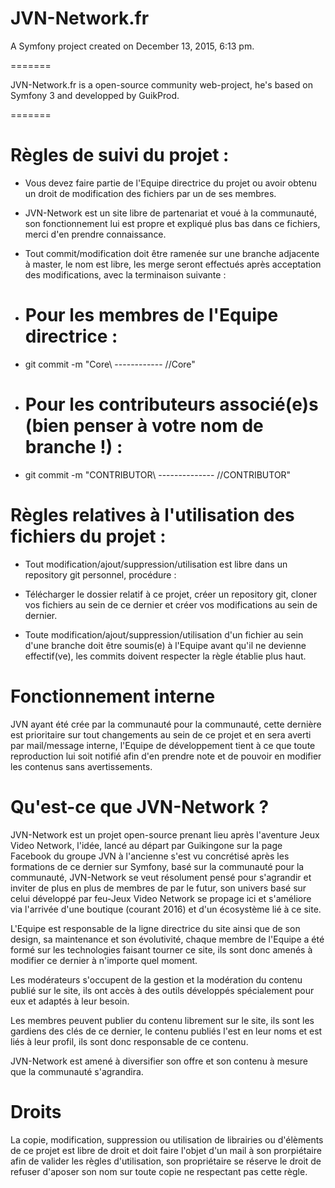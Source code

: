JVN-Network.fr
=======

A Symfony project created on December 13, 2015, 6:13 pm.

=======

JVN-Network.fr is a open-source community web-project, he's based on Symfony 3 and developped by GuikProd.

=======

# Règles de suivi du projet :
- Vous devez faire partie de l'Equipe directrice du projet ou avoir obtenu un droit de modification des fichiers par un de ses membres.
- JVN-Network est un site libre de partenariat et voué à la communauté, son fonctionnement lui est propre et expliqué plus bas dans ce fichiers, merci d'en prendre connaissance.
- Tout commit/modification doit être ramenée sur une branche adjacente à master, le nom est libre, les merge seront effectués après acceptation des modifications, avec la terminaison suivante :

-  # Pour les membres de l'Equipe directrice :
- git commit -m "Core\\ ------------ //Core"

-  # Pour les contributeurs associé(e)s (bien penser à votre nom de branche !) :
- git commit -m "CONTRIBUTOR\\ -------------- //CONTRIBUTOR"

# Règles relatives à l'utilisation des fichiers du projet :
- Tout modification/ajout/suppression/utilisation est libre dans un repository git personnel, procédure :

- Télécharger le dossier relatif à ce projet, créer un repository git, cloner vos fichiers au sein de ce dernier et créer vos modifications au sein de dernier.

- Toute modification/ajout/suppression/utilisation d'un fichier au sein d'une branche doit être soumis(e) à l'Equipe avant qu'il ne devienne effectif(ve), les commits doivent respecter la règle établie plus haut.

# Fonctionnement interne
JVN ayant été crée par la communauté pour la communauté, cette dernière est prioritaire sur tout changements au sein de ce projet et en sera averti par mail/message interne, l'Equipe de développement tient à ce que toute reproduction lui soit notifié afin d'en prendre note et de pouvoir en modifier les contenus sans avertissements.

# Qu'est-ce que JVN-Network ?

JVN-Network est un projet open-source prenant lieu après l'aventure Jeux Video Network, l'idée, lancé au départ par Guikingone sur la page Facebook du groupe JVN à l'ancienne s'est vu concrétisé après les formations de ce dernier sur Symfony, basé sur la communauté pour la communauté, JVN-Network se veut résolument pensé pour s'agrandir et inviter de plus en plus de membres de par le futur, son univers basé sur celui développé par feu-Jeux Video Network se propage ici et s'améliore via l'arrivée d'une boutique (courant 2016) et d'un écosystème lié à ce site.

L'Equipe est responsable de la ligne directrice du site ainsi que de son design, sa maintenance et son évolutivité, chaque membre de l'Equipe a été formé sur les technologies faisant tourner ce site, ils sont donc amenés à modifier ce dernier à n'importe quel moment.

Les modérateurs s'occupent de la gestion et la modération du contenu publié sur le site, ils ont accès à des outils développés spécialement pour eux et adaptés à leur besoin.

Les membres peuvent publier du contenu librement sur le site, ils sont les gardiens des clés de ce dernier, le contenu publiés l'est en leur noms et est liés à leur profil, ils sont donc responsable de ce contenu.

JVN-Network est amené à diversifier son offre et son contenu à mesure que la communauté s'agrandira.

# Droits 

La copie, modification, suppression ou utilisation de librairies ou d'élèments de ce projet est libre de droit et doit faire l'objet d'un mail à son prorpiétaire afin de valider les règles d'utilisation, son propriétaire se réserve le droit de refuser d'aposer son nom sur toute copie ne respectant pas cette règle.

#